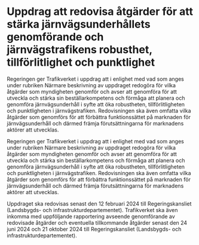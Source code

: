 # Uppdrag att redovisa åtgärder för att stärka järnvägsunderhållets genomförande och järnvägstrafikens robusthet, tillförlitlighet och punktlighet

Regeringen ger Trafikverket i uppdrag att i enlighet med vad som anges under rubriken Närmare beskrivning av uppdraget redogöra för vilka åtgärder som myndigheten genomför och avser att genomföra för att utveckla och stärka sin beställarkompetens och förmåga att planera och genomföra järnvägsunderhåll i syfte att öka robustheten, tillförlitligheten och punktligheten i järnvägstrafiken. Redovisningen ska även omfatta vilka åtgärder som genomförs för att förbättra funktionssättet på marknaden för järnvägsunderhåll och därmed främja förutsättningarna för marknadens aktörer att utvecklas.

Regeringen ger Trafikverket i uppdrag att i enlighet med vad som anges under rubriken Närmare beskrivning av uppdraget redogöra för vilka åtgärder som myndigheten genomför och avser att genomföra för att utveckla och stärka sin beställarkompetens och förmåga att planera och genomföra järnvägsunderhåll i syfte att öka robustheten, tillförlitligheten och punktligheten i järnvägstrafiken. Redovisningen ska även omfatta vilka åtgärder som genomförs för att förbättra funktionssättet på marknaden för järnvägsunderhåll och därmed främja förutsättningarna för marknadens aktörer att utvecklas.

Uppdraget ska redovisas senast den 12 februari 2024 till Regeringskansliet (Landsbygds- och infrastrukturdepartementet). Trafikverket ska även inkomma med uppföljande rapportering avseende genomförande av redovisade åtgärder och eventuella tillkommande åtgärder senast den 24 juni 2024 och 21 oktober 2024 till Regeringskansliet (Landsbygds- och infrastrukturdepartementet).
